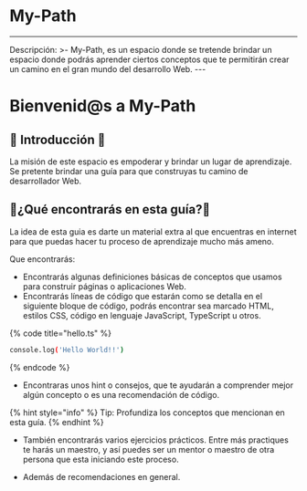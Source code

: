 # My-Path

---
Descripción: >-
  My-Path, es un espacio donde se tretende brindar un espacio donde podrás aprender ciertos conceptos que te permitirán crear un camino en el gran mundo del desarrollo Web. ---  


# Bienvenid@s a My-Path

## 🌟 Introducción 🌟



La misión de este espacio es empoderar y brindar un lugar de aprendizaje. Se pretente brindar una guía para que construyas tu camino de desarrollador Web.


## 🌟¿Qué encontrarás en esta guía?🌟

La idea de esta guia es darte un material extra al que encuentras en internet para que puedas hacer tu proceso de aprendizaje mucho más ameno.

Que encontrarás:

* Encontrarás algunas definiciones básicas de conceptos que usamos para construir páginas o aplicaciones Web.
* Encontrarás líneas de código que estarán como se detalla en el siguiente bloque de código, podrás encontrar sea marcado HTML, estilos CSS, código en lenguaje JavaScript, TypeScript u otros.

{% code title="hello.ts" %}
```bash
console.log('Hello World!!')
```
{% endcode %}



* Encontraras unos hint o consejos, que te ayudarán a comprender mejor algún concepto o es una recomendación de código.

{% hint style="info" %}
 Tip: Profundiza los conceptos que mencionan en esta guía.
{% endhint %}

* También encontrarás varios ejercicios prácticos. Entre más practiques te harás un maestro, y así puedes ser un mentor o maestro de otra persona que esta iniciando este proceso. 

* Además de recomendaciones en general. 






